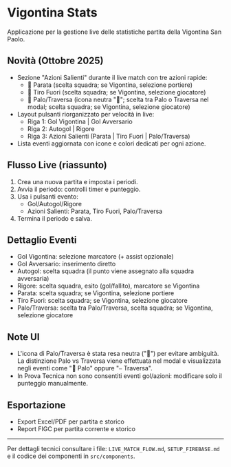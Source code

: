 # Vigontina Stats

Applicazione per la gestione live delle statistiche partita della Vigontina San Paolo.

## Novità (Ottobre 2025)

- Sezione "Azioni Salienti" durante il live match con tre azioni rapide:
  - 🧤 Parata (scelta squadra; se Vigontina, selezione portiere)
  - 🎯 Tiro Fuori (scelta squadra; se Vigontina, selezione giocatore)
  - 🧱 Palo/Traversa (icona neutra "🧱"; scelta tra Palo o Traversa nel modal; scelta squadra; se Vigontina, selezione giocatore)
- Layout pulsanti riorganizzato per velocità in live:
  - Riga 1: Gol Vigontina | Gol Avversario
  - Riga 2: Autogol | Rigore
  - Riga 3: Azioni Salienti (Parata | Tiro Fuori | Palo/Traversa)
- Lista eventi aggiornata con icone e colori dedicati per ogni azione.

## Flusso Live (riassunto)

1. Crea una nuova partita e imposta i periodi.
2. Avvia il periodo: controlli timer e punteggio.
3. Usa i pulsanti evento:
   - Gol/Autogol/Rigore
   - Azioni Salienti: Parata, Tiro Fuori, Palo/Traversa
4. Termina il periodo e salva.

## Dettaglio Eventi

- Gol Vigontina: selezione marcatore (+ assist opzionale)
- Gol Avversario: inserimento diretto
- Autogol: scelta squadra (il punto viene assegnato alla squadra avversaria)
- Rigore: scelta squadra, esito (gol/fallito), marcatore se Vigontina
- Parata: scelta squadra; se Vigontina, selezione portiere
- Tiro Fuori: scelta squadra; se Vigontina, selezione giocatore
- Palo/Traversa: scelta tra Palo/Traversa, scelta squadra; se Vigontina, selezione giocatore

## Note UI

- L'icona di Palo/Traversa è stata resa neutra ("🧱") per evitare ambiguità. La distinzione Palo vs Traversa viene effettuata nel modal e visualizzata negli eventi come "🧱 Palo" oppure "⎯ Traversa".
- In Prova Tecnica non sono consentiti eventi gol/azioni: modificare solo il punteggio manualmente.

## Esportazione

- Export Excel/PDF per partita e storico
- Report FIGC per partita corrente e storico

---

Per dettagli tecnici consultare i file: `LIVE_MATCH_FLOW.md`, `SETUP_FIREBASE.md` e il codice dei componenti in `src/components`.
